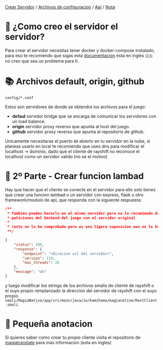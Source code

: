 [Crear Servidor](#🤔-¿como-creo-el-servidor-el-servidor) / [Archivos de configuracion](#📕-2º-parte---crear-funcion-lambad) / [Api](#📕-2º-parte---crear-funcion-lambad) / [Nota](#🧵-pequeña-anotacion)

# 🤔 ¿Como creo el servidor el servidor?
Para crear el servidor necesitas tener docker y docker-compose instalado,
para eso te recomiendo que sigas esta [documentacion](https://docs.docker.com/desktop/windows/install/)
esta en ingles 🇺🇸 no creo que sea un problema para ti.

# 📚 Archivos default, origin, github
`config/*.conf`

Estos son servidores de donde se obtendra los archivos para el juego:
- **defaul** servidor bridge que se encarga de comunicar los servidores con un load balance.
- **origin** servidor proxy reverso que apunta al host del juego.
- **github** servidor proxy reverso que apunta al repositorio de github.

Unicamente necesitaras el puerto `80` abierto en tu servidor en la nube, si planeas usarlo en local
te recomiendo que uses dns para modificar el localhost -> dominio, dado que el cliente de rayshift no
reconoce el localhost como un servidor valido (no se el motivo)


# 📕 2º Parte - Crear funcion lambad
Hay que hacer que el cliente se conecte en el servidor para ello solo tienes que crear una 
funcion lambad o un servidor con express, flask o otro framework/modulo de api, que responda
con la siguiente respuesta:

```json
/**
 * Tambien puedes hacerlo en el mismo servidor pero no lo recomiendo dado que puede interferir ciertas 
 * peticiones del backend del juego con el servidor original 
 *
 * (esto no lo he comprobado pero es una ligera suposicion aun no lo he comprobado 😅).
 **/

{
    "status": 200,
    "response": {
        "endpoint": "<Direcion url del servidor>",
        "version": 110,
        "max_threads": 20
    },
    "message": "ok"
}
```

y luego modificar los strings de los archivos smalis de cliente de rayshift o el suyo propio
remplanzado la direccion del servidor de rayshift con el suyo propio.
`smali/MagiaNative/app/src/main/java/io/kamihama/magianative/RestClient.smali`

# 🧵 Pequeña anotacion
Si quieres saber como crear tu propio cliente visita el repositorio de [magiatranslate](https://github.com/rayshift/magiatranslate) para mas informacion (esta en ingles)